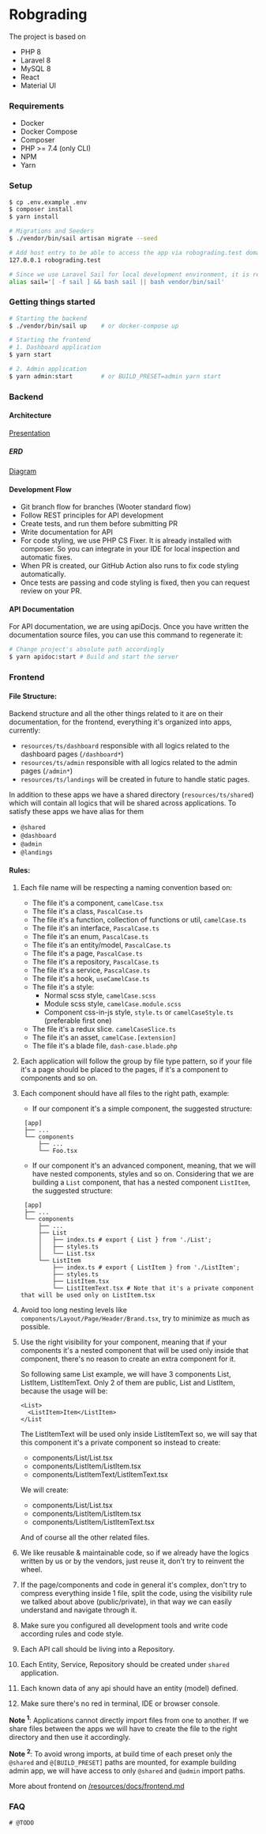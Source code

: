 # Robgrading

The project is based on

-   PHP 8
-   Laravel 8
-   MySQL 8
-   React
-   Material UI

### Requirements

-   Docker
-   Docker Compose
-   Composer
-   PHP >= 7.4 (only CLI)
-   NPM
-   Yarn

### Setup

```bash
$ cp .env.example .env
$ composer install
$ yarn install

# Migrations and Seeders
$ ./vendor/bin/sail artisan migrate --seed

# Add host entry to be able to access the app via robograding.test domain
127.0.0.1 robograding.test

# Since we use Laravel Sail for local development environment, it is recommended to add this to your bash aliases
alias sail='[ -f sail ] && bash sail || bash vendor/bin/sail'
```

### Getting things started

```bash
# Starting the backend
$ ./vendor/bin/sail up    # or docker-compose up

# Starting the frontend
# 1. Dashboard application
$ yarn start

# 2. Admin application
$ yarn admin:start        # or BUILD_PRESET=admin yarn start
```

### Backend

#### Architecture

[Presentation](https://docs.google.com/presentation/d/1OCxnv5yxMzO24-4yooT55rqQbnNgyyDy6rvpyQiYozE/edit?usp=sharing)

##### ERD

[Diagram](https://drawsql.app/none-404/diagrams/xyz)

#### Development Flow

-   Git branch flow for branches (Wooter standard flow)
-   Follow REST principles for API development
-   Create tests, and run them before submitting PR
-   Write documentation for API
-   For code styling, we use PHP CS Fixer. It is already installed with composer. So you can integrate in your IDE for
    local inspection and automatic fixes.
-   When PR is created, our GitHub Action also runs to fix code styling automatically.
-   Once tests are passing and code styling is fixed, then you can request review on your PR.

#### API Documentation

For API documentation, we are using apiDocjs. Once you have written the documentation source files, you can use this
command to regenerate it:

```bash
# Change project's absolute path accordingly
$ yarn apidoc:start # Build and start the server
```

### Frontend

#### File Structure:

Backend structure and all the other things related to it are on their documentation, for the frontend, everything it's
organized into apps, currently:

-   `resources/ts/dashboard` responsible with all logics related to the dashboard pages (`/dashboard*`)
-   `resources/ts/admin` responsible with all logics related to the admin pages (`/admin*`)
-   `resources/ts/landings` will be created in future to handle static pages.

In addition to these apps we have a shared directory (`resources/ts/shared`) which will contain all logics that will be
shared across applications. To satisfy these apps we have alias for them

-   `@shared`
-   `@dashboard`
-   `@admin`
-   `@landings`

#### Rules:

1. Each file name will be respecting a naming convention based on:
    - The file it's a component, `camelCase.tsx`
    - The file it's a class, `PascalCase.ts`
    - The file it's a function, collection of functions or util, `camelCase.ts`
    - The file it's an interface, `PascalCase.ts`
    - The file it's an enum, `PascalCase.ts`
    - The file it's an entity/model, `PascalCase.ts`
    - The file it's a page, `PascalCase.ts`
    - The file it's a repository, `PascalCase.ts`
    - The file it's a service, `PascalCase.ts`
    - The file it's a hook, `useCamelCase.ts`
    - The file it's a style:
        - Normal scss style, `camelCase.scss`
        - Module scss style, `camelCase.module.scss`
        - Component css-in-js style, `style.ts` or `camelCaseStyle.ts` (preferable first one)
    - The file it's a redux slice. `camelCaseSlice.ts`
    - The file it's an asset, `camelCase.[extension]`
    - The file it's a blade file, `dash-case.blade.php`
2. Each application will follow the group by file type pattern, so if your file it's a page should be placed to the
   pages, if it's a component to components and so on.
3. Each component should have all files to the right path, example:

    - If our component it's a simple component, the suggested structure:

    ```
     [app]
     ├── ...
     └── components
         ├── ...
         └── Foo.tsx
    ```

    - If our component it's an advanced component, meaning, that we will have nested components, styles and so on.
      Considering that we are building a `List` component, that has a nested component `ListItem`, the suggested
      structure:

    ```
     [app]
     ├── ...
     └── components
         ├── ...
         ├── List
         │   ├── index.ts # export { List } from './List';
         │   ├── styles.ts
         │   └── List.tsx
         └── ListItem
             ├── index.ts # export { ListItem } from './ListItem';
             ├── styles.ts
             ├── ListItem.tsx
             └── ListItemText.tsx # Note that it's a private component that will be used only on ListItem.tsx
    ```

4. Avoid too long nesting levels like `components/Layout/Page/Header/Brand.tsx`, try to minimize as much as possible.
5. Use the right visibility for your component, meaning that if your components it's a nested component that will be
   used only inside that component, there's no reason to create an extra component for it.

    So following same List example, we will have 3 components List, ListItem, ListItemText. Only 2 of them are public,
    List and ListItem, because the usage will be:

    ```
    <List>
      <ListItem>Item</ListItem>
    </List
    ```

    The ListItemText will be used only inside ListItemText so, we will say that this component it's a private component
    so instead to create:

    - components/List/List.tsx
    - components/ListItem/ListItem.tsx
    - components/ListItemText/ListItemText.tsx

    We will create:

    - components/List/List.tsx
    - components/ListItem/ListItem.tsx
    - components/ListItem/ListItemText.tsx

    And of course all the other related files.

6. We like reusable & maintainable code, so if we already have the logics written by us or by the vendors, just reuse
   it, don't try to reinvent the wheel.
7. If the page/components and code in general it's complex, don't try to compress everything inside 1 file, split the
   code, using the visibility rule we talked about above (public/private), in that way we can easily understand and
   navigate through it.
8. Make sure you configured all development tools and write code according rules and code style.
9. Each API call should be living into a Repository.
10. Each Entity, Service, Repository should be created under `shared` application.
11. Each known data of any api should have an entity (model) defined.
12. Make sure there's no red in terminal, IDE or browser console.

**Note <sup>1</sup>**: Applications cannot directly import files from one to another. If we share files between the apps
we will have to create the file to the right directory and then use it accordingly.

**Note <sup>2</sup>**: To avoid wrong imports, at build time of each preset only the `@shared` and `@[BUILD_PRESET]`
paths are mounted, for example building admin app, we will have access to only `@shared` and `@admin` import paths.

More about frontend on [/resources/docs/frontend.md](resources/docs/frontend.md)

### FAQ

```
# @TODO
```
